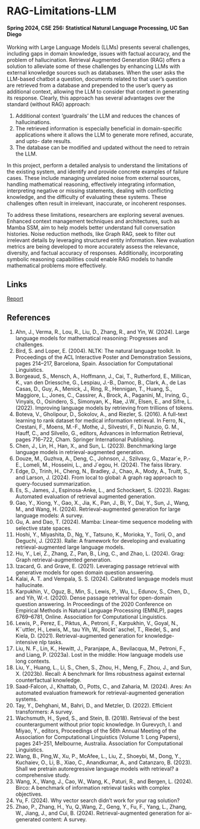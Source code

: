 # RAG-Limitations-LLM
#### Spring 2024, CSE 256: Statistical Natural Language Processing, UC San Diego

Working with Large Language Models (LLMs) presents
several challenges, including gaps in domain knowledge,
issues with factual accuracy, and the problem of
hallucination. Retrieval Augmented Generation (RAG)
offers a solution to alleviate some of these challenges
by enhancing LLMs with external knowledge sources
such as databases.
When the user asks the LLM-based chatbot a
question, documents related to that user’s question
are retrieved from a database and prepended to the
user’s query as additional context, allowing the LLM to
consider that context in generating its response. Clearly,
this approach has several advantages over the standard
(without RAG) approach:
1. Additional context ‘guardrails’ the LLM and
reduces the chances of hallucinations.
2. The retrieved information is especially beneficial
in domain-specific applications where it allows the
LLM to generate more refined, accurate, and upto-
date results.
3. The database can be modified and updated without
the need to retrain the LLM.

In this project, perform a detailed analysis to understand
the limitations of the existing system, and identify and provide concrete
examples of failure cases. These include managing
unrelated noise from external sources, handling
mathematical reasoning, effectively integrating
information, interpreting negative or missing
statements, dealing with conflicting knowledge,
and the difficulty of evaluating these systems. These challenges often result in irrelevant,
inaccurate, or incoherent responses.

To address these limitations, researchers are
exploring several avenues. Enhanced context
management techniques and architectures, such
as Mamba SSM, aim to help models better understand
full conversation histories. Noise reduction methods,
like Graph RAG, seek to filter out irrelevant details
by leveraging structured entity information. New
evaluation metrics are being developed to more
accurately assess the relevance, diversity, and factual
accuracy of responses. Additionally, incorporating
symbolic reasoning capabilities could enable RAG
models to handle mathematical problems more
effectively.

## Links
[Report](Project_Report.pdf)


## References
1. Ahn, J., Verma, R., Lou, R., Liu, D., Zhang, R., and Yin, W. (2024). Large language models for mathematical reasoning: Progresses and challenges.
2. Bird, S. and Loper, E. (2004). NLTK: The natural language toolkit. In Proceedings of the ACL Interactive Poster and Demonstration Sessions, pages 214–217, Barcelona, Spain. Association for Computational Linguistics.
3. Borgeaud, S., Mensch, A., Hoffmann, J., Cai, T., Rutherford, E., Millican, K., van den Driessche, G., Lespiau, J.-B., Damoc, B., Clark, A., de Las Casas, D., Guy, A., Menick, J., Ring, R., Hennigan, T., Huang, S., Maggiore, L., Jones, C., Cassirer, A., Brock, A., Paganini, M., Irving, G., Vinyals, O., Osindero, S., Simonyan, K., Rae, J.W., Elsen, E., and Sifre, L. (2022). Improving language models by retrieving from trillions of tokens.
4. Boteva, V., Gholipour, D., Sokolov, A., and Riezler, S. (2016). A full-text learning to rank dataset for medical information retrieval. In Ferro, N., Crestani, F., Moens, M.-F., Mothe, J., Silvestri, F., Di Nunzio, G. M., Hauff, C., and Silvello, G., editors, Advances in Information Retrieval, pages 716–722, Cham. Springer International Publishing.
5. Chen, J., Lin, H., Han, X., and Sun, L. (2023). Benchmarking large language models in retrieval-augmented generation.
6. Douze, M., Guzhva, A., Deng, C., Johnson, J., Szilvasy, G., Mazar´e, P.-E., Lomeli, M., Hosseini, L., and J´egou, H. (2024). The faiss library.
7. Edge, D., Trinh, H., Cheng, N., Bradley, J., Chao, A., Mody, A., Truitt, S., and Larson, J. (2024). From local to global: A graph rag approach to query-focused summarization.
8. Es, S., James, J., Espinosa-Anke, L., and Schockaert, S. (2023). Ragas: Automated evaluation of retrieval augmented generation.
9. Gao, Y., Xiong, Y., Gao, X., Jia, K., Pan, J., Bi, Y., Dai, Y., Sun, J., Wang, M., and Wang, H. (2024). Retrieval-augmented generation for large language models: A survey.
10. Gu, A. and Dao, T. (2024). Mamba: Linear-time sequence modeling with selective state spaces.
11. Hoshi, Y., Miyashita, D., Ng, Y., Tatsuno, K., Morioka, Y., Torii, O., and Deguchi, J. (2023). Ralle: A framework for developing and evaluating retrieval-augmented large language models.
12. Hu, Y., Lei, Z., Zhang, Z., Pan, B., Ling, C., and Zhao, L. (2024). Grag: Graph retrieval-augmented generation.
13. Izacard, G. and Grave, E. (2021). Leveraging passage retrieval with generative models for open domain question answering.
14. Kalai, A. T. and Vempala, S. S. (2024). Calibrated language models must hallucinate.
15. Karpukhin, V., Oguz, B., Min, S., Lewis, P., Wu, L., Edunov, S., Chen, D., and Yih, W.-t. (2020). Dense passage retrieval for open-domain question answering. In Proceedings of the 2020 Conference on Empirical Methods in Natural Language Processing (EMNLP), pages 6769–6781, Online. Association for Computational Linguistics.
16. Lewis, P., Perez, E., Piktus, A., Petroni, F., Karpukhin, V., Goyal, N., K¨uttler, H., Lewis, M., tau Yih, W., Rockt¨aschel, T., Riedel, S., and Kiela, D. (2021). Retrieval-augmented generation for knowledge-intensive nlp tasks.
17. Liu, N. F., Lin, K., Hewitt, J., Paranjape, A., Bevilacqua, M., Petroni, F., and Liang, P. (2023a). Lost in the middle: How language models use long contexts.
18. Liu, Y., Huang, L., Li, S., Chen, S., Zhou, H., Meng, F., Zhou, J., and Sun, X. (2023b). Recall: A benchmark for llms robustness against external counterfactual knowledge.
19. Saad-Falcon, J., Khattab, O., Potts, C., and Zaharia, M. (2024). Ares: An automated evaluation framework for retrieval-augmented generation systems.
20. Tay, Y., Dehghani, M., Bahri, D., and Metzler, D. (2022). Efficient transformers: A survey.
21. Wachsmuth, H., Syed, S., and Stein, B. (2018). Retrieval of the best counterargument without prior topic knowledge. In Gurevych, I. and Miyao, Y., editors, Proceedings of the 56th Annual Meeting of the Association for Computational Linguistics (Volume 1: Long Papers), pages 241–251, Melbourne, Australia. Association for Computational Linguistics.
22. Wang, B., Ping,W., Xu, P., McAfee, L., Liu, Z., Shoeybi, M., Dong, Y., Kuchaiev, O., Li, B., Xiao, C., Anandkumar, A., and Catanzaro, B. (2023). Shall we pretrain autoregressive language models with retrieval? a comprehensive study.
23. Wang, X., Wang, J., Cao, W., Wang, K., Paturi, R., and Bergen, L. (2024). Birco: A benchmark of information
retrieval tasks with complex objectives.
24. Yu, F. (2024). Why vector search didn’t work for your rag solution?
25. Zhao, P., Zhang, H., Yu, Q.,Wang, Z., Geng, Y., Fu, F., Yang, L., Zhang, W., Jiang, J., and Cui, B. (2024). Retrieval-augmented generation for ai-generated content: A survey.
